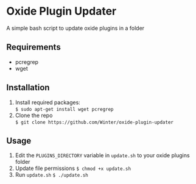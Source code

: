 # Oxide Plugin Updater
A simple bash script to update oxide plugins in a folder

## Requirements

- pcregrep
- wget

## Installation

1. Install required packages:  
  `$ sudo apt-get install wget pcregrep`
2. Clone the repo  
  `$ git clone https://github.com/Winter/oxide-plugin-updater`
  
## Usage

1. Edit the `PLUGINS_DIRECTORY` variable in `update.sh` to your oxide plugins folder
2. Update file permissions
  `$ chmod +x update.sh`
3. Run `update.sh`
  `$ ./update.sh`
